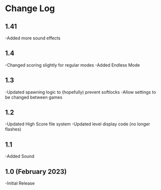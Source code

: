 # Change Log

1.41
-
-Added more sound effects

1.4
-
-Changed scoring slightly for regular modes
-Added Endless Mode

1.3
-
-Updated spawning logic to (hopefully) prevent softlocks
-Allow settings to be changed between games

1.2
-
-Updated High Score file system
-Updated level display code (no longer flashes)

1.1
-
-Added Sound

1.0 (February 2023)
-
-Initial Release
